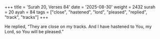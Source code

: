 +++
title = 'Surah 20, Verses 84'
date = '2025-08-30'
weight = 2432
surah = 20
ayah = 84
tags = ["close", "hastened", "lord", "pleased", "replied", "track", "tracks"]
+++

He replied, “They are close on my tracks. And I have hastened to You, my Lord, so You will be pleased.”
